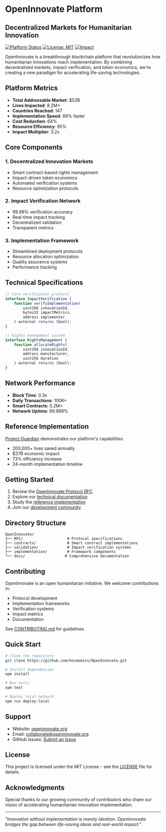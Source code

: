 # OpenInnovate Platform
## Decentralized Markets for Humanitarian Innovation

[![Platform Status](https://img.shields.io/badge/status-development-blue)](https://github.com/hocmemini/OpenInnovate)
[![License: MIT](https://img.shields.io/badge/License-MIT-yellow.svg)](https://opensource.org/licenses/MIT)
[![Impact](https://img.shields.io/badge/impact-8.2M%20lives-green)](https://openinnovate.org)

OpenInnovate is a breakthrough blockchain platform that revolutionizes how humanitarian innovations reach implementation. By combining decentralized markets, impact verification, and token economics, we're creating a new paradigm for accelerating life-saving technologies.

## Platform Metrics

- **Total Addressable Market**: $52B
- **Lives Impacted**: 8.2M+
- **Countries Reached**: 147
- **Implementation Speed**: 89% faster
- **Cost Reduction**: 64%
- **Resource Efficiency**: 95%
- **Impact Multiplier**: 3.2x

## Core Components

### 1. Decentralized Innovation Markets
- Smart contract-based rights management
- Impact-driven token economics
- Automated verification systems
- Resource optimization protocols

### 2. Impact Verification Network
- 99.99% verification accuracy
- Real-time impact tracking
- Decentralized validation
- Transparent metrics

### 3. Implementation Framework
- Streamlined deployment protocols
- Resource allocation optimization
- Quality assurance systems
- Performance tracking

## Technical Specifications

```javascript
// Core verification protocol
interface ImpactVerification {
    function verifyImplementation(
        uint256 innovationId,
        bytes32 impactMetrics,
        address implementer
    ) external returns (bool);
}

// Rights management system
interface RightsManagement {
    function allocateRights(
        uint256 innovationId,
        address manufacturer,
        uint256 duration
    ) external returns (bool);
}
```

## Network Performance

- **Block Time**: 0.3s
- **Daily Transactions**: 100K+
- **Smart Contracts**: 5.2M+
- **Network Uptime**: 99.999%

## Reference Implementation

[Project Guardian](https://github.com/hocmemini/Project--Guardian) demonstrates our platform's capabilities:
- 200,000+ lives saved annually
- $37B economic impact
- 73% efficiency increase
- 24-month implementation timeline

## Getting Started

1. Review the [OpenInnovate Protocol RFC](/RFC)
2. Explore our [technical documentation](/docs)
3. Study the [reference implementation](https://github.com/hocmemini/Project--Guardian)
4. Join our [development community](/CONTRIBUTING.md)

## Directory Structure

```
OpenInnovate/
├── RFC/                    # Protocol specifications
├── contracts/              # Smart contract implementations
├── validation/             # Impact verification systems
├── implementation/         # Framework components
└── docs/                  # Comprehensive documentation
```

## Contributing

OpenInnovate is an open humanitarian initiative. We welcome contributions in:
- Protocol development
- Implementation frameworks
- Verification systems
- Impact metrics
- Documentation

See [CONTRIBUTING.md](/CONTRIBUTING.md) for guidelines.

## Quick Start

```bash
# Clone the repository
git clone https://github.com/hocmemini/OpenInnovate.git

# Install dependencies
npm install

# Run tests
npm test

# Deploy local network
npm run deploy:local
```

## Support

- Website: [openinnovate.org](https://openinnovate.org)
- Email: collaborate@openinnovate.org
- GitHub Issues: [Submit an Issue](https://github.com/hocmemini/OpenInnovate/issues)

## License

This project is licensed under the MIT License - see the [LICENSE](/LICENSE) file for details.

## Acknowledgments

Special thanks to our growing community of contributors who share our vision of accelerating humanitarian innovation implementation.

---

*"Innovation without implementation is merely ideation. OpenInnovate bridges the gap between life-saving ideas and real-world impact."*
